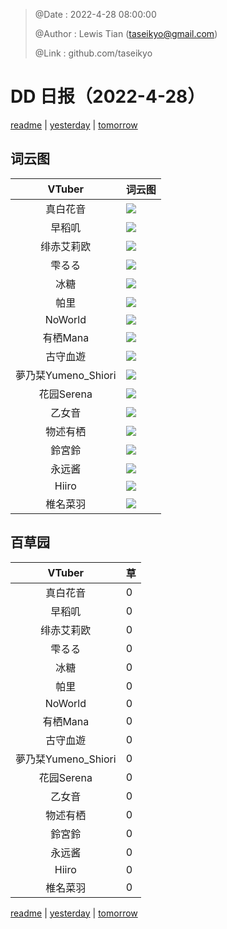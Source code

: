 > @Date    : 2022-4-28 08:00:00
>
> @Author  : Lewis Tian (taseikyo@gmail.com)
>
> @Link    : github.com/taseikyo

# DD 日报（2022-4-28）

[readme](../README.md) | [yesterday](2022-4-27.md) | [tomorrow](2022-4-29.md)

## 词云图

|VTuber|词云图|
|:-:|-|
|真白花音|![](../../images/daily/21402309_2022-4-28_purge_wordcloud.png)|
|早稻叽|![](../../images/daily/41682_2022-4-28_purge_wordcloud.png)|
|绯赤艾莉欧|![](../../images/daily/21396545_2022-4-28_purge_wordcloud.png)|
|雫るる|![](../../images/daily/21013446_2022-4-28_purge_wordcloud.png)|
|冰糖|![](../../images/daily/876396_2022-4-28_purge_wordcloud.png)|
|帕里|![](../../images/daily/4895312_2022-4-28_purge_wordcloud.png)|
|NoWorld|![](../../images/daily/21448649_2022-4-28_purge_wordcloud.png)|
|有栖Mana|![](../../images/daily/6542258_2022-4-28_purge_wordcloud.png)|
|古守血遊|![](../../images/daily/8725120_2022-4-28_purge_wordcloud.png)|
|夢乃栞Yumeno_Shiori|![](../../images/daily/14052636_2022-4-28_purge_wordcloud.png)|
|花园Serena|![](../../images/daily/14327465_2022-4-28_purge_wordcloud.png)|
|乙女音|![](../../images/daily/21320551_2022-4-28_purge_wordcloud.png)|
|物述有栖|![](../../images/daily/21449083_2022-4-28_purge_wordcloud.png)|
|鈴宮鈴|![](../../images/daily/21685677_2022-4-28_purge_wordcloud.png)|
|永远酱|![](../../images/daily/21701071_2022-4-28_purge_wordcloud.png)|
|Hiiro|![](../../images/daily/21919321_2022-4-28_purge_wordcloud.png)|
|椎名菜羽|![](../../images/daily/22347054_2022-4-28_purge_wordcloud.png)|

## 百草园

|VTuber|草|
|:-:|-|
|真白花音|0|
|早稻叽|0|
|绯赤艾莉欧|0|
|雫るる|0|
|冰糖|0|
|帕里|0|
|NoWorld|0|
|有栖Mana|0|
|古守血遊|0|
|夢乃栞Yumeno_Shiori|0|
|花园Serena|0|
|乙女音|0|
|物述有栖|0|
|鈴宮鈴|0|
|永远酱|0|
|Hiiro|0|
|椎名菜羽|0|

[readme](../README.md) | [yesterday](2022-4-27.md) | [tomorrow](2022-4-29.md)
